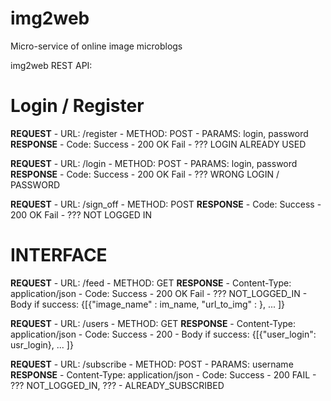 # img2web
Micro-service of online image microblogs

img2web REST API:

Login / Register
=================

<b>REQUEST</b>
    - URL: /register
    - METHOD: POST
    - PARAMS: login, password
<b>RESPONSE</b>
    - Code: Success - 200 OK Fail - ??? LOGIN ALREADY USED

<b>REQUEST</b>
    - URL: /login
    - METHOD: POST
    - PARAMS: login, password
<b>RESPONSE</b>
    - Code: Success - 200 OK Fail - ??? WRONG LOGIN / PASSWORD

<b>REQUEST</b>
    - URL: /sign_off
    - METHOD: POST
<b>RESPONSE</b>
    - Code: Success - 200 OK Fail - ??? NOT LOGGED IN

INTERFACE
===============
<b>REQUEST</b>
    - URL: /feed
    - METHOD: GET
<b>RESPONSE</b>
    - Content-Type: application/json
    - Code: Success - 200 OK Fail - ??? NOT_LOGGED_IN
    - Body if success:
        {[{"image_name" : im_name, "url_to_img" : }, ... ]}

<b>REQUEST</b>
    - URL: /users
    - METHOD: GET
<b>RESPONSE</b>
    - Content-Type: application/json
    - Code: Success - 200
    - Body if success:
        {[{"user_login": usr_login}, ... ]}

<b>REQUEST</b>
    - URL: /subscribe
    - METHOD: POST
    - PARAMS: username
<b>RESPONSE</b>
    - Content-Type: application/json
    - Code: Success - 200 FAIL - ??? NOT_LOGGED_IN, ??? - ALREADY_SUBSCRIBED
